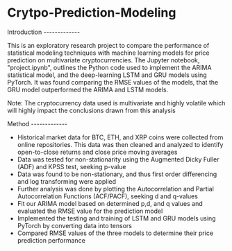 # Crytpo-Prediction-Modeling


Introduction -------------

This is an exploratory research project to compare the performance of statistical modeling techniques with machine learning models for price prediction on multivariate cryptocurrencies. The Jupyter notebook, "project.ipynb", outlines the Python code used to implement the ARIMA statistical model, and the deep-learning LSTM and GRU models using PyTorch. It was found comparing the RMSE values of the models, that the GRU model outperformed the ARIMA and LSTM models. 

Note: The cryptocurrency data used is multivariate and highly volatile which will highly impact the conclusions drawn from this analysis


Method -------------

- Historical market data for BTC, ETH, and XRP coins were collected from online repositories. This data was then cleaned and analyzed to identify open-to-close returns and close price moving averages
- Data was tested for non-stationarity using the Augmented Dicky Fuller (ADF) and KPSS test, seeking p-value
- Data was found to be non-stationary, and thus first order differencing and log transforming were applied
- Further analysis was done by plotting the Autocorrelation and Partial Autocorrelation Functions (ACF/PACF), seeking d and q-values
- Fit our ARIMA model based on determined p,d, and q values and evaluated the RMSE value for the prediction model     
- Implemented the testing and training of LSTM and GRU models using PyTorch by converting data into tensors
- Compared RMSE values of the three models to determine their price prediction performance 
 




